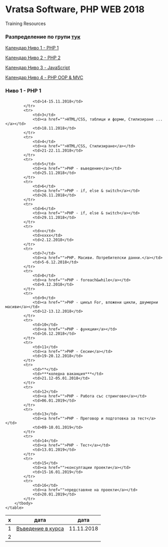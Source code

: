 # Vratsa Software, PHP WEB 2018
Training Resources

<h3>Разпределение по групи <a href="https://docs.google.com/spreadsheets/d/1io_9_z07-AK52bFqosF3X9LNQBeQKlnBbhj4NIytmAE/edit?usp=sharing" target="_blank"> тук </a></h3>
<p><a href="#php1"> Календар Ниво 1 - РНР 1 </a></p>
<p><a href="" target="_blank"> Календар Ниво 2 - РНР 2 </a></p>
<p><a href="" target="_blank"> Календар Ниво 3 - JavaScript </a></p>
<p><a href="" target="_blank"> Календар Ниво 4 - PHP OOP & MVC </a></p>
<h3><a name="php1">Ниво 1 - РНР 1</a></h3>
<table>
		<thead>
			<tr>
				<th>х</th>
				<th>дата</th>
				<th>дата</th>
			</tr>
		</thead>
		<tbody>
			<tr>
				<td>1</td>
				<td><a href="https://github.com/miletomova/VSO-PHP-WEB-2018/tree/master/01_PHP_1/01_Intro">Въведение в курса</a></td>
				<td>11.11.2018</td>
			</tr>
			<tr>
				<td>2</td>
				<td></td>
				
				<td>14-15.11.2018</td>
			</tr>
			<tr>
				<td>3</td>
				<td><a href="">HTML/CSS, таблици и форми, Стилизиране ...</a></td>
				<td>18.11.2018</td>
			</tr>
			<tr>
				<td>4</td>
				<td><a href="">HTML/CSS, Стилизиране</a></td>
				<td>21-22.11.2018</td>
			</tr>
			<tr>
				<td>5</td>
				<td><a href="">PHP - въведение</a></td>
				<td>25.11.2018</td>
			</tr>
			<tr>
				<td>6</td>
				<td><a href="">PHP - if, else & switch</a></td>
				<td>26.11.2018</td>
			</tr>
			<tr>
				<td>6</td>
				<td><a href="">PHP - if, else & switch</a></td>
				<td>29.11.2018</td>
			</tr>
			<tr>
				<td>х</td>
				<td>хххх</td>
				<td>2.12.2018</td>
			</tr>
			<tr>
				<td>7</td>
				<td><a href="">PHP. Масиви. Потребителски данни.</a></td>
				<td>5-6.12.2018</td>
			</tr>
			<tr>
				<td>8</td>
				<td><a href="">PHP - foreach&while</a></td>
				<td>9.12.2018</td>
			</tr>
			<tr>
				<td>9</td>
				<td><a href="">PHP - цикъл For, вложени цикли, двумерни масиви</a></td>
				<td>12-13.12.2018</td>
			</tr>
			<tr>
				<td>10</td>
				<td><a href="">PHP - функции</a></td>
				<td>16.12.2018</td>
			</tr>
			<tr>
				<td>11</td>
				<td><a href="">PHP - Сесии</a></td>
				<td>19-20.12.2018</td>
			</tr>
			<tr>
				<td>**</td>
				<td>***коледна ваканция***</td>
				<td>21.12-05.01.2018</td>
			</tr>
			<tr>
				<td>12</td>
				<td><a href="">PHP - Работа със стрингове</a></td>
				<td>06.01.2019</td>
			</tr>
			<tr>
				<td>13</td>
				<td><a href="">PHP - Преговор и подготовка за тест</a></td>
				<td>09-10.01.2019</td>
			</tr>
			<tr>
				<td>14</td>
				<td><a href="">PHP - Тест</a></td>
				<td>13.01.2019</td>
			</tr>
			<tr>
				<td>15</td>
				<td><a href="">консултации проекти</a></td>
				<td>15-16.01.2019</td>
			</tr>
			<tr>
				<td>16</td>
				<td><a href="">представяне на проекти</a></td>
				<td>20.01.2019</td>
			</tr>
		</tbody>
	</table>
